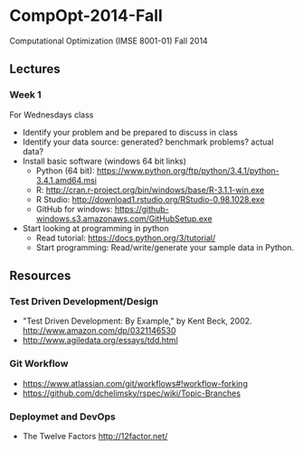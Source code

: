 CompOpt-2014-Fall
=================

Computational Optimization (IMSE 8001-01) Fall 2014

## Lectures ##

### Week 1 ###
For Wednesdays class
 * Identify your problem and be prepared to discuss in class
 * Identify your data source: generated? benchmark problems? actual data?
 * Install basic software (windows 64 bit links)
   * Python (64 bit): https://www.python.org/ftp/python/3.4.1/python-3.4.1.amd64.msi
   * R: http://cran.r-project.org/bin/windows/base/R-3.1.1-win.exe
   * R Studio: http://download1.rstudio.org/RStudio-0.98.1028.exe
   * GitHub for windows: https://github-windows.s3.amazonaws.com/GitHubSetup.exe
 * Start looking at programming in python
   * Read tutorial: https://docs.python.org/3/tutorial/
   * Start programming: Read/write/generate your sample data in Python.

## Resources ##

### Test Driven Development/Design ###
 * "Test Driven Development: By Example," by Kent Beck, 2002. http://www.amazon.com/dp/0321146530
 * http://www.agiledata.org/essays/tdd.html

### Git Workflow
 * https://www.atlassian.com/git/workflows#!workflow-forking
 * https://github.com/dchelimsky/rspec/wiki/Topic-Branches

### Deploymet and DevOps ###
 * The Twelve Factors http://12factor.net/


